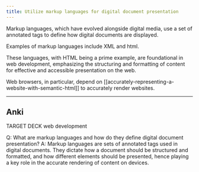 ```yaml
---
title: Utilize markup languages for digital document presentation
---
```

Markup languages, which have evolved alongside digital media, use a set of annotated tags to define how digital documents are displayed.

Examples of markup languages include XML and html.

These languages, with HTML being a prime example, are foundational in web development, emphasizing the structuring and formatting of content for effective and accessible presentation on the web.

Web browsers, in particular, depend on [[accurately-representing-a-website-with-semantic-html]] to accurately render websites.

---
## Anki

TARGET DECK
web development

Q: What are markup languages and how do they define digital document presentation?
A: Markup languages are sets of annotated tags used in digital documents. They dictate how a document should be structured and formatted, and how different elements should be presented, hence playing a key role in the accurate rendering of content on devices.
<!--ID: 1697472420148-->

